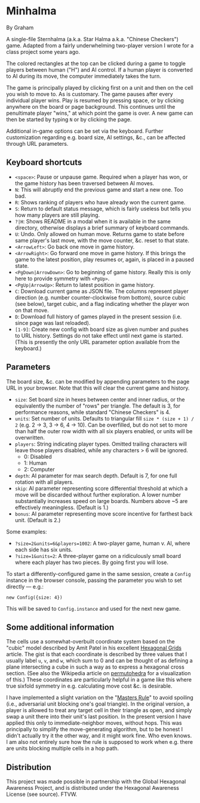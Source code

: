 Minhalma
========
By Graham

A single-file Sternhalma (a.k.a. Star Halma a.k.a. "Chinese Checkers") game. Adapted from a fairly underwhelming two-player version I wrote for a class project some years ago.

The colored rectangles at the top can be clicked during a game to toggle players between human ("H") and AI control. If a human player is converted to AI during its move, the computer immediately takes the turn.

The game is principally played by clicking first on a unit and then on the cell you wish to move to. As is customary. The game pauses after every individual player wins. Play is resumed by pressing space, or by clicking anywhere on the board or page background. This continues until the penultimate player "wins," at which point the game is over. A new game can then be started by typing `N` or by clicking the page.

Additional in-game options can be set via the keyboard. Further customization regarding e.g. board size, AI settings, &c., can be affected through URL parameters.

## Keyboard shortcuts

- `<space>`: Pause or unpause game. Required when a player has won, or the game history has been traversed between AI moves.
- `N`: This will abruptly end the previous game and start a new one. Too bad.
- `R`: Shows ranking of players who have already won the current game.
- `S`: Return to default status message, which is fairly useless but tells you how many players are still playing.
- `?|H`: Shows README in a modal when it is available in the same directory, otherwise displays a brief summary of keyboard commands.
- `U`: Undo. Only allowed on human move. Returns game to state before same player's last move, with the move counter, &c. reset to that state.
- `<ArrowLeft>`: Go back one move in game history.
- `<ArrowRight>`: Go forward one move in game history. If this brings the game to the latest position, play resumes or, again, is placed in a paused state.
- `<PgDown|ArrowDown>`: Go to beginning of game history. Really this is only here to provide symmetry with `<PgUp>`.
- `<PgUp|ArrowUp>`: Return to latest position in game history.
- `C`: Download current game as JSON file. The columns represent player direction (e.g. number counter-clockwise from bottom), source cubic (see below), target cubic, and a flag indicating whether the player won on that move.
- `D`: Download full history of games played in the present session (i.e. since page was last reloaded).
- `[1-9]`: Create new config with board size as given number and pushes to URL history. Settings do not take effect until next game is started. (This is presently the only URL parameter option available from the keyboard.)

## Parameters

The board size, &c. can be modified by appending parameters to the page URL in your browser. Note that this will clear the current game and history.

- `size`: Set board size in hexes between center and inner radius, or the equivalently the number of "rows" per triangle. The default is 3, for performance reasons, while standard "Chinese Checkers" is 4.
- `units`: Set number of units. Defaults to triangular fill `size * (size + 1) / 2` (e.g. 2 -> 3, 3 -> 6, 4 -> 10). Can be overfilled, but do not set to more than half the outer row width with all six players enabled, or units will be overwritten.
- `players`: String indicating player types. Omitted trailing characters will leave those players disabled, while any characters > 6 will be ignored.
    - 0: Disabled
    - 1: Human
    - 2: Computer
- `depth`: AI parameter for max search depth. Default is 7, for one full rotation with all players.
- `skip`: AI parameter representing score differential threshold at which a move will be discarded without further exploration. A lower number substantially increases speed on large boards. Numbers above ~5 are effectively meaningless. (Default is 1.)
- `bonus`: AI parameter representing move score incentive for farthest back unit. (Default is 2.)

Some examples:

- `?size=2&units=6&players=1002`: A two-player game, human v. AI, where each side has six units.
- `?size=1&units=2`: A three-player game on a ridiculously small board where each player has two pieces. By going first you will lose.

To start a differently-configured game in the same session, create a `Config` instance in the browser console, passing the parameter you wish to set directly &mdash; e.g.:

`new Config({size: 4})`

This will be saved to `Config.instance` and used for the next new game.

## Some additional information

The cells use a somewhat-overbuilt coordinate system based on the "cubic" model described by Amit Patel in his excellent [Hexagonal Grids](https://www.redblobgames.com/grids/hexagons/) article. The gist is that each coordinate is described by three values that I usually label `u`, `v`, and `w`, which sum to 0 and can be thought of as defining a plane intersecting a cube in such a way as to express a hexagonal cross section. (See also the Wikipedia article on [permutohedra](https://en.wikipedia.org/wiki/Permutohedron) for a visualization of this.) These coordinates are particularly helpful in a game like this where true sixfold symmetry in e.g. calculating move cost &c. is desirable.

I have implemented a slight variation on the "[Masters Rule](https://www.mastersofgames.com/rules/chinese-checkers-rules.htm)" to avoid spoiling (i.e., adversarial unit blocking one's goal triangle). In the original version, a player is allowed to treat any target cell in their triangle as open, and simply swap a unit there into their unit's last position. In the present version I have applied this only to immediate-neighbor moves, without hops. This was principally to simplify the move-generating algorithm, but to be honest I didn't actually try it the other way, and it might work fine. Who even knows. I am also not entirely sure how the rule is supposed to work when e.g. there are units blocking multiple cells in a hop path.

## Distribution

This project was made possible in partnership with the Global Hexagonal Awareness Project, and is distributed under the Hexagonal Awareness License (see source). FTVW.

